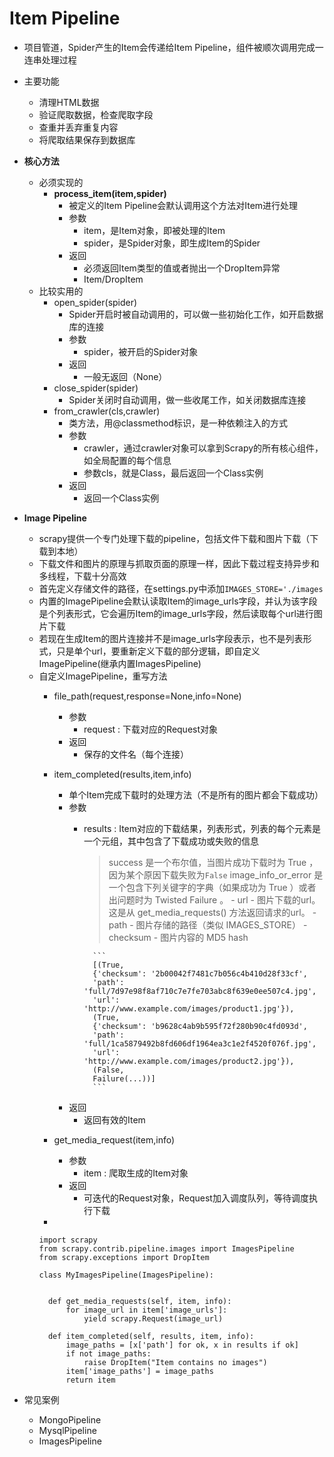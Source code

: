 # Item Pipeline
- 项目管道，Spider产生的Item会传递给Item Pipeline，组件被顺次调用完成一连串处理过程
- 主要功能
    - 清理HTML数据
    - 验证爬取数据，检查爬取字段
    - 查重并丢弃重复内容
    - 将爬取结果保存到数据库

- **核心方法**
    - 必须实现的
        - **process_item(item,spider)**
            - 被定义的Item Pipeline会默认调用这个方法对Item进行处理
            - 参数
                - item，是Item对象，即被处理的Item
                - spider，是Spider对象，即生成Item的Spider
            - 返回
                - 必须返回Item类型的值或者抛出一个DropItem异常
                - Item/DropItem
    - 比较实用的
        - open_spider(spider)
            - Spider开启时被自动调用的，可以做一些初始化工作，如开启数据库的连接
            - 参数
                - spider，被开启的Spider对象
            - 返回  
                - 一般无返回（None）
        - close_spider(spider)
            - Spider关闭时自动调用，做一些收尾工作，如关闭数据库连接
        - from_crawler(cls,crawler)
            - 类方法，用@classmethod标识，是一种依赖注入的方式
            - 参数
                - crawler，通过crawler对象可以拿到Scrapy的所有核心组件，如全局配置的每个信息
                - 参数cls，就是Class，最后返回一个Class实例
            - 返回
                - 返回一个Class实例

- **Image Pipeline**
    - scrapy提供一个专门处理下载的pipeline，包括文件下载和图片下载（下载到本地）
    - 下载文件和图片的原理与抓取页面的原理一样，因此下载过程支持异步和多线程，下载十分高效
    - 首先定义存储文件的路径，在settings.py中添加`IMAGES_STORE='./images`
    - 内置的ImagePipeline会默认读取Item的image_urls字段，并认为该字段是个列表形式，它会遍历Item的image_urls字段，然后读取每个url进行图片下载
    - 若现在生成Item的图片连接并不是image_urls字段表示，也不是列表形式，只是单个url，要重新定义下载的部分逻辑，即自定义ImagePipeline(继承内置ImagesPipeline)
    - 自定义ImagePipeline，重写方法
        - file_path(request,response=None,info=None)
            - 参数
                - request : 下载对应的Request对象
            - 返回
                - 保存的文件名（每个连接）
        - item_completed(results,item,info)
            - 单个Item完成下载时的处理方法（不是所有的图片都会下载成功）
            - 参数
                - results : Item对应的下载结果，列表形式，列表的每个元素是一个元组，其中包含了下载成功或失败的信息
                    > success 是一个布尔值，当图片成功下载时为 True ，因为某个原因下载失败为``False``
                    > image_info_or_error 是一个包含下列关键字的字典（如果成功为 True ）或者出问题时为 Twisted Failure 。
                        - url - 图片下载的url。这是从 get_media_requests() 方法返回请求的url。
                        - path - 图片存储的路径（类似 IMAGES_STORE）
                        - checksum - 图片内容的 MD5 hash
                        
                        ```
                        [(True,
                        {'checksum': '2b00042f7481c7b056c4b410d28f33cf',
                        'path': 'full/7d97e98f8af710c7e7fe703abc8f639e0ee507c4.jpg',
                        'url': 'http://www.example.com/images/product1.jpg'}),
                        (True,
                        {'checksum': 'b9628c4ab9b595f72f280b90c4fd093d',
                        'path': 'full/1ca5879492b8fd606df1964ea3c1e2f4520f076f.jpg',
                        'url': 'http://www.example.com/images/product2.jpg'}),
                        (False,
                        Failure(...))]
                        ```
            - 返回
                - 返回有效的Item
        - get_media_request(item,info)
            - 参数
                - item : 爬取生成的Item对象
            - 返回
                - 可迭代的Request对象，Request加入调度队列，等待调度执行下载
        
        - 
        ```cython
        import scrapy
        from scrapy.contrib.pipeline.images import ImagesPipeline
        from scrapy.exceptions import DropItem

        class MyImagesPipeline(ImagesPipeline):
  

          def get_media_requests(self, item, info):
              for image_url in item['image_urls']:
                  yield scrapy.Request(image_url)

          def item_completed(self, results, item, info):
              image_paths = [x['path'] for ok, x in results if ok]
              if not image_paths:
                  raise DropItem("Item contains no images")
              item['image_paths'] = image_paths
              return item
        ```
- 常见案例
    - MongoPipeline
    - MysqlPipeline
    - ImagesPipeline
    